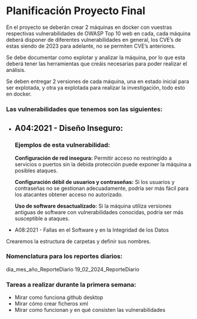# ﻿Planificación Proyecto Final


En el proyecto se deberán crear 2 máquinas en docker con vuestras respectivas vulnerabilidades de OWASP Top 10 web en cada, cada máquina deberá disponer de diferentes vulnerabilidades en general, los CVE’s de estas siendo de 2023 para adelante, no se permiten CVE’s anteriores.


Se debe documentar como explotar y analizar la máquina, por lo que esta deberá tener las herramientas que creáis necesarias para poder realizar el análisis.


Se deben entregar 2 versiones de cada máquina, una en estado inicial para ser explotada, y otra ya explotada para realizar la investigación, todo esto en docker.

### Las vulnerabilidades que tenemos son las siguientes: 
* ## A04:2021 - Diseño Inseguro:
  ### Ejemplos de esta vulnerabilidad:
  
  **Configuración de red insegura:** Permitir acceso no restringido a servicios o puertos sin la debida protección puede exponer la máquina a posibles ataques.
  
  **Configuración débil de usuarios y contraseñas:** Si los usuarios y contraseñas no se gestionan adecuadamente, podría ser más fácil para los atacantes obtener acceso no autorizado.

  **Uso de software desactualizado:** Si la máquina utiliza versiones antiguas de software con vulnerabilidades conocidas, podría ser más susceptible a ataques.
  
* A08:2021 - Fallas en el Software y en la Integridad de los Datos

Crearemos la estructura de carpetas y definir sus nombres.

### Nomenclatura para los reportes diarios: 
dia_mes_año_ReporteDiario
19_02_2024_ReporteDiario

### Tareas a realizar durante la primera semana:


* Mirar como funciona github desktop
* Mirar cómo crear ficheros xml
* Mirar como funcionan y en qué consisten las vulnerabilidades
